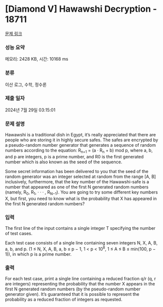 # [Diamond V] Hawawshi Decryption - 18711 

[문제 링크](https://www.acmicpc.net/problem/18711) 

### 성능 요약

메모리: 2428 KB, 시간: 10168 ms

### 분류

이산 로그, 수학, 정수론

### 제출 일자

2024년 7월 29일 03:15:01

### 문제 설명

<p>Hawawshi is a traditional dish in Egypt, it’s really appreciated that there are people who are storing it in highly secure safes. The safes are encrypted by a pseudo-random number generator that generates a sequence of random numbers according to the equation: R<sub>n+1</sub> = (a · R<sub>n</sub> + b) mod p, where a, b, and p are integers, p is a prime number, and R0 is the first generated number which is also known as the seed of the sequence.</p>

<p>Some secret information has been delivered to you that the seed of the random generator was an integer selected at random from the range [A, B] inclusively, furthermore, that the key number of the Hawawshi-safe is a number that appeared as one of the first N generated random numbers (namely, R<sub>0</sub>, R<sub>1</sub>, · · · , R<sub>N−1</sub>). You are going to try some different key numbers X, but first, you need to know what is the probability that X has appeared in the first N generated random numbers?</p>

### 입력 

 <p>The first line of the input contains a single integer T specifying the number of test cases.</p>

<p>Each test case consists of a single line containing seven integers N, X, A, B, a, b, and p. (1 ≤ N, X, A, B, a, b ≤ p − 1, 1 < p < 10<sup>8</sup>, 1 ≤ A ≤ B ≤ min(100, p − 1)), in which p is a prime number.</p>

### 출력 

 <p>For each test case, print a single line containing a reduced fraction q/r (q, r are integers) representing the probability that the number X appears in the first N generated random numbers (by the pseudo-random number generator given). It’s guaranteed that it is possible to represent the probability as a reduced fraction of integers as requested.</p>

